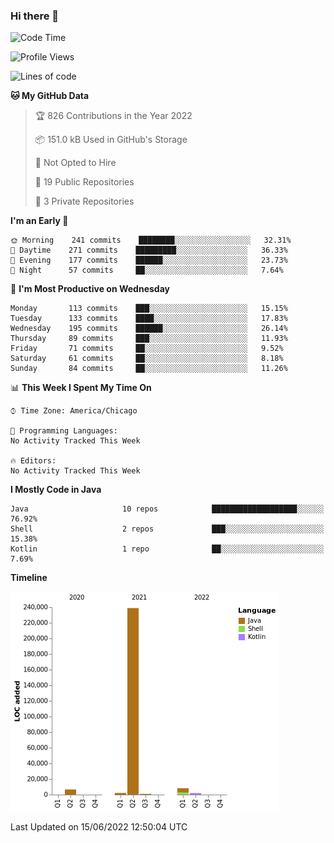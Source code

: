 ### Hi there 👋


<!--START_SECTION:waka-->
![Code Time](http://img.shields.io/badge/Code%20Time-2%2C276%20hrs%2055%20mins-blue)

![Profile Views](http://img.shields.io/badge/Profile%20Views-0-blue)

![Lines of code](https://img.shields.io/badge/From%20Hello%20World%20I%27ve%20Written-259%20Thousand%20lines%20of%20code-blue)

**🐱 My GitHub Data** 

> 🏆 826 Contributions in the Year 2022
 > 
> 📦 151.0 kB Used in GitHub's Storage 
 > 
> 🚫 Not Opted to Hire
 > 
> 📜 19 Public Repositories 
 > 
> 🔑 3 Private Repositories  
 > 
**I'm an Early 🐤** 

```text
🌞 Morning    241 commits    ████████░░░░░░░░░░░░░░░░░   32.31% 
🌆 Daytime    271 commits    █████████░░░░░░░░░░░░░░░░   36.33% 
🌃 Evening    177 commits    ██████░░░░░░░░░░░░░░░░░░░   23.73% 
🌙 Night      57 commits     ██░░░░░░░░░░░░░░░░░░░░░░░   7.64%

```
📅 **I'm Most Productive on Wednesday** 

```text
Monday       113 commits    ███░░░░░░░░░░░░░░░░░░░░░░   15.15% 
Tuesday      133 commits    ████░░░░░░░░░░░░░░░░░░░░░   17.83% 
Wednesday    195 commits    ██████░░░░░░░░░░░░░░░░░░░   26.14% 
Thursday     89 commits     ███░░░░░░░░░░░░░░░░░░░░░░   11.93% 
Friday       71 commits     ██░░░░░░░░░░░░░░░░░░░░░░░   9.52% 
Saturday     61 commits     ██░░░░░░░░░░░░░░░░░░░░░░░   8.18% 
Sunday       84 commits     ██░░░░░░░░░░░░░░░░░░░░░░░   11.26%

```


📊 **This Week I Spent My Time On** 

```text
⌚︎ Time Zone: America/Chicago

💬 Programming Languages: 
No Activity Tracked This Week

🔥 Editors: 
No Activity Tracked This Week

```

**I Mostly Code in Java** 

```text
Java                     10 repos            ███████████████████░░░░░░   76.92% 
Shell                    2 repos             ███░░░░░░░░░░░░░░░░░░░░░░   15.38% 
Kotlin                   1 repo              ██░░░░░░░░░░░░░░░░░░░░░░░   7.69%

```


**Timeline**

![Chart not found](https://raw.githubusercontent.com/powercasgamer/powercasgamer/master/charts/bar_graph.png) 


 Last Updated on 15/06/2022 12:50:04 UTC
<!--END_SECTION:waka-->
